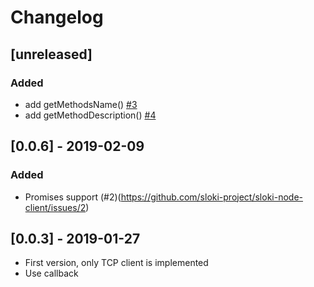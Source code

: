 # Changelog

## [unreleased]

### Added
* add getMethodsName() [#3](https://github.com/sloki-project/sloki-node-client/issues/3)
* add getMethodDescription() [#4](https://github.com/sloki-project/sloki-node-client/issues/4)


## [0.0.6] - 2019-02-09

### Added
* Promises support (#2)(https://github.com/sloki-project/sloki-node-client/issues/2)


## [0.0.3] - 2019-01-27

* First version, only TCP client is implemented
* Use callback
